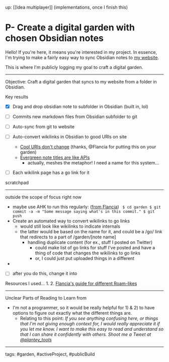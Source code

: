 up: [[Idea multiplayer]] (implementations, once I finish this)
# P- Create a digital garden with chosen Obsidian notes
Hello! If you're here, it means you're interested in my project. In essence, I'm trying to make a fairly easy way to sync Obsidian notes to [my website](ethanplante.org). 


This is where I'm publicly logging my goal to craft a digital garden.



---
Objective: Craft a digital garden that syncs to my website from a folder in Obsidian.

Key results
- [x] Drag and drop obsidian note to subfolder in Obsidian (built in, lol)
- [ ] Commits new markdown files from Obsidian subfolder to git
- [ ] Auto-sync from git to website
- [ ] Auto-convert wikilinks in Obsidian to good URIs on site
	- [Cool URIs don't change](https://www.w3.org/Provider/Style/URI) (thanks, @Flancia for putting this on your garden) 
	- [Evergreen note titles are like APIs](https://notes.andymatuschak.org/Evergreen_note_titles_are_like_APIs)
		- actually, meshes the metaphor! I need a name for this system...
- [ ] Each wikilink page has a go link for it


scratchpad



---
outside the scope of focus right now
- maybe use AHK to run this regularly: ([from Flancia](https://flancia.org/mine/roam-likes/))
	` 
	$ cd garden
	$ git commit -a -m "Some message saying what's in this commit."
	$ git push
	`
- Create an automated way to convert wikilinks to go links
	- would still look like wikilinks to indicate internals
	- the latter would be based on the name for it, and could be a /go/ link that redirects to a part of /garden/[note name]
		- handling duplicate content (for ex., stuff I posted on Twitter)
			- could make list of go links for stuff I've posted and have a thing of code that changes the wikilinks to go links
			- or, I could just put uploaded things in a different
- 



- [ ] after you do this, change it into 

Resources I used...
1. 
2. [Flancia's guide for different Roam-likes](https://flancia.org/mine/roam-likes/)


---
Unclear Parts of Reading to Learn from
- I'm not a programmer, so it would be really helpful for 1) & 2) to have options to figure out exactly what the different things are.
	- Relating to this point: *If you see anything confusing here, or things that I'm not giving enough context for, I would really appreciate it if you let me know. I want to make this easy to read and understand so that I can share it confidently with others. Shoot me a Tweet at [@plantey_tools](https://twitter.com/plantey_tools)*



---
tags: #garden, #activeProject, #publicBuild
